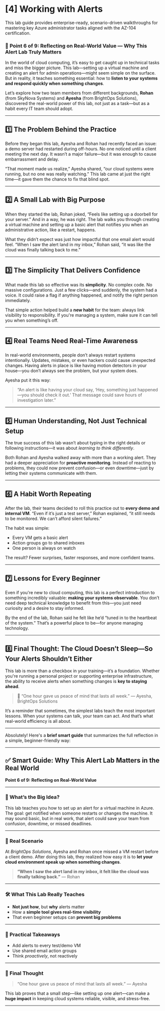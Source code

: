 # [4] Working with Alerts

This lab guide provides enterprise-ready, scenario-driven walkthroughs for mastering key Azure administrator tasks aligned with the AZ-104 certification.

### 🔹 **Point 6 of 9: Reflecting on Real-World Value — Why This Alert Lab Truly Matters**

In the world of cloud computing, it’s easy to get caught up in technical tasks and miss the bigger picture. This lab—setting up a virtual machine and creating an alert for admin operations—might seem simple on the surface. But in reality, it teaches something essential: how to **listen to your systems and respond quickly when something changes**.

Let’s explore how two team members from different backgrounds, **Rohan** (from SkyNova Systems) and **Ayesha** (from BrightOps Solutions), discovered the real-world power of this lab, not just as a task—but as a habit every IT team should adopt.

---

## 1️⃣ The Problem Behind the Practice

Before they began this lab, Ayesha and Rohan had recently faced an issue: a demo server had restarted during off-hours. No one noticed until a client meeting the next day. It wasn’t a major failure—but it was enough to cause embarrassment and delay.

“That moment made us realize,” Ayesha shared, “our cloud systems were running, but no one was really watching.” This lab came at just the right time—it gave them the chance to fix that blind spot.

---

## 2️⃣ A Small Lab with Big Purpose

When they started the lab, Rohan joked, “Feels like setting up a doorbell for your server.” And in a way, he was right. The lab walks you through creating a virtual machine and setting up a basic alert that notifies you when an administrative action, like a restart, happens.

What they didn’t expect was just how impactful that one email alert would feel. “When I saw the alert land in my inbox,” Rohan said, “it was like the cloud was finally talking back to me.”

---

## 3️⃣ The Simplicity That Delivers Confidence

What made this lab so effective was its **simplicity**. No complex code. No massive configurations. Just a few clicks—and suddenly, the system had a voice. It could raise a flag if anything happened, and notify the right person immediately.

That simple action helped build a **new habit** for the team: always link visibility to responsibility. If you're managing a system, make sure it can tell you when something’s off.

---

## 4️⃣ Real Teams Need Real-Time Awareness

In real-world environments, people don’t always restart systems intentionally. Updates, mistakes, or even hackers could cause unexpected changes. Having alerts in place is like having motion detectors in your house—you don’t always see the problem, but your system does.

Ayesha put it this way:

> “An alert is like having your cloud say, ‘Hey, something just happened—you should check it out.’ That message could save hours of investigation later.”

---

## 5️⃣ Human Understanding, Not Just Technical Setup

The true success of this lab wasn’t about typing in the right details or following instructions—it was about *learning to think differently*.

Both Rohan and Ayesha walked away with more than a working alert. They had a deeper appreciation for **proactive monitoring**. Instead of reacting to problems, they could now prevent confusion—or even downtime—just by letting their systems communicate with them.

---

## 6️⃣ A Habit Worth Repeating

After the lab, their teams decided to roll this practice out to **every demo and internal VM**. “Even if it’s just a test server,” Rohan explained, “it still needs to be monitored. We can’t afford silent failures.”

The habit was simple:

* Every VM gets a basic alert
* Action groups go to shared inboxes
* One person is always on watch

The result? Fewer surprises, faster responses, and more confident teams.

---

## 7️⃣ Lessons for Every Beginner

Even if you're new to cloud computing, this lab is a perfect introduction to something incredibly valuable: **making your systems observable**. You don’t need deep technical knowledge to benefit from this—you just need curiosity and a desire to stay informed.

By the end of the lab, Rohan said he felt like he’d “tuned in to the heartbeat of the system.” That’s a powerful place to be—for anyone managing technology.

---

## 8️⃣ Final Thought: The Cloud Doesn’t Sleep—So Your Alerts Shouldn’t Either

This lab is more than a checkbox in your training—it’s a foundation. Whether you're running a personal project or supporting enterprise infrastructure, the ability to receive alerts when something changes is **key to staying ahead**.

> 🧠 “One hour gave us peace of mind that lasts all week.”
> — Ayesha, BrightOps Solutions

It’s a reminder that sometimes, the simplest labs teach the most important lessons. When your systems can talk, your team can act. And that’s what real-world efficiency is all about.

---

Absolutely! Here's a **brief smart guide** that summarizes the full reflection in a simple, beginner-friendly way:

---

## ✅ Smart Guide: Why This Alert Lab Matters in the Real World

**Point 6 of 9: Reflecting on Real-World Value**

---

### 🧠 What’s the Big Idea?

This lab teaches you how to set up an alert for a virtual machine in Azure. The goal: get notified when someone restarts or changes the machine.
It may sound basic, but in real work, that alert could save your team from confusion, downtime, or missed deadlines.

---

### 💼 Real Scenario

At *BrightOps Solutions*, Ayesha and Rohan once missed a VM restart before a client demo. After doing this lab, they realized how easy it is to **let your cloud environment speak up when something changes**.

> **“When I saw the alert land in my inbox, it felt like the cloud was finally talking back.”** — Rohan

---

### 🛠️ What This Lab Really Teaches

* **Not just how**, but **why** alerts matter
* How a **simple tool gives real-time visibility**
* That even beginner setups can **prevent big problems**

---

### 🔁 Practical Takeaways

* Add alerts to every test/demo VM
* Use shared email action groups
* Think *proactively*, not reactively

---

### 🎯 Final Thought

> “One hour gave us peace of mind that lasts all week.” — Ayesha

This lab proves that a small step—like setting up one alert—can make a **huge impact** in keeping cloud systems reliable, visible, and stress-free.

---

